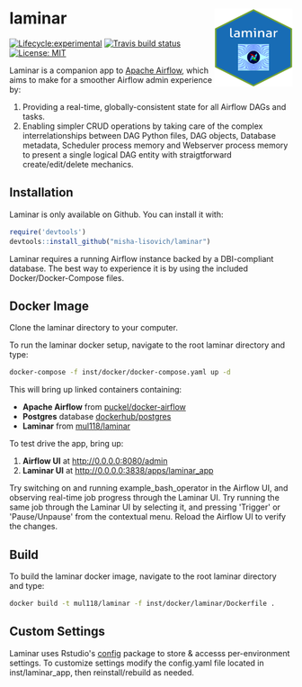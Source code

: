 # laminar <a href='https://github.com/misha-lisovich/laminar'><img src="inst/figures/laminar.png" align="right" height="139" width="139"></a>

[![Lifecycle:experimental](https://img.shields.io/badge/lifecycle-experimental-orange.svg)](https://www.tidyverse.org/lifecycle/#experimental)
[![Travis build status](https://travis-ci.org/misha-lisovich/laminar.svg?branch=master)](https://travis-ci.org/misha-lisovich/laminar)
[![License: MIT](https://img.shields.io/badge/License-MIT-yellow.svg)](https://opensource.org/licenses/MIT)


Laminar is a companion app to [Apache Airflow](https://airflow.apache.org/), which aims to make for a smoother Airflow admin experience by: 

1. Providing a real-time, globally-consistent state for all Airflow DAGs and tasks.
2. Enabling simpler CRUD operations by taking care of the complex interrelationships between DAG Python files, DAG objects, Database metadata, Scheduler process memory and Webserver process memory to present a single logical DAG entity with straigtforward create/edit/delete mechanics.

## Installation

Laminar is only available on Github. You can install it with: 

``` r
require('devtools')
devtools::install_github("misha-lisovich/laminar")
```

Laminar requires a running Airflow instance backed by a DBI-compliant database. The best way to experience it is by using the included Docker/Docker-Compose files.


## Docker Image

Clone the laminar directory to your computer. 

To run the laminar docker setup, navigate to the root laminar directory and type:

``` bash
docker-compose -f inst/docker/docker-compose.yaml up -d
```

This will bring up linked containers containing:

* **Apache Airflow** from [puckel/docker-airflow](https://hub.docker.com/r/puckel/docker-airflow/)
* **Postgres** database [dockerhub/postgres](https://hub.docker.com/_/postgres)
* **Laminar** from [mul118/laminar](https://hub.docker.com/r/mul118/laminar/)

To test drive the app, bring up:

1. **Airflow UI** at http://0.0.0.0:8080/admin
2. **Laminar UI** at http://0.0.0.0:3838/apps/laminar_app

Try switching on and running example_bash_operator in the Airflow UI, and observing real-time job progress through the Laminar UI. Try running the same job through the Laminar UI by selecting it, and pressing 'Trigger' or 'Pause/Unpause' from the contextual menu. Reload the Airflow UI to verify the changes.

## Build

To build the laminar docker image, navigate to the root laminar directory and type:

``` bash
docker build -t mul118/laminar -f inst/docker/laminar/Dockerfile .
```

## Custom Settings

Laminar uses Rstudio's [config](https://github.com/rstudio/config) package to store & accesss per-environment settings. To customize settings modify the config.yaml file located in inst/laminar_app, then reinstall/rebuild as needed.

